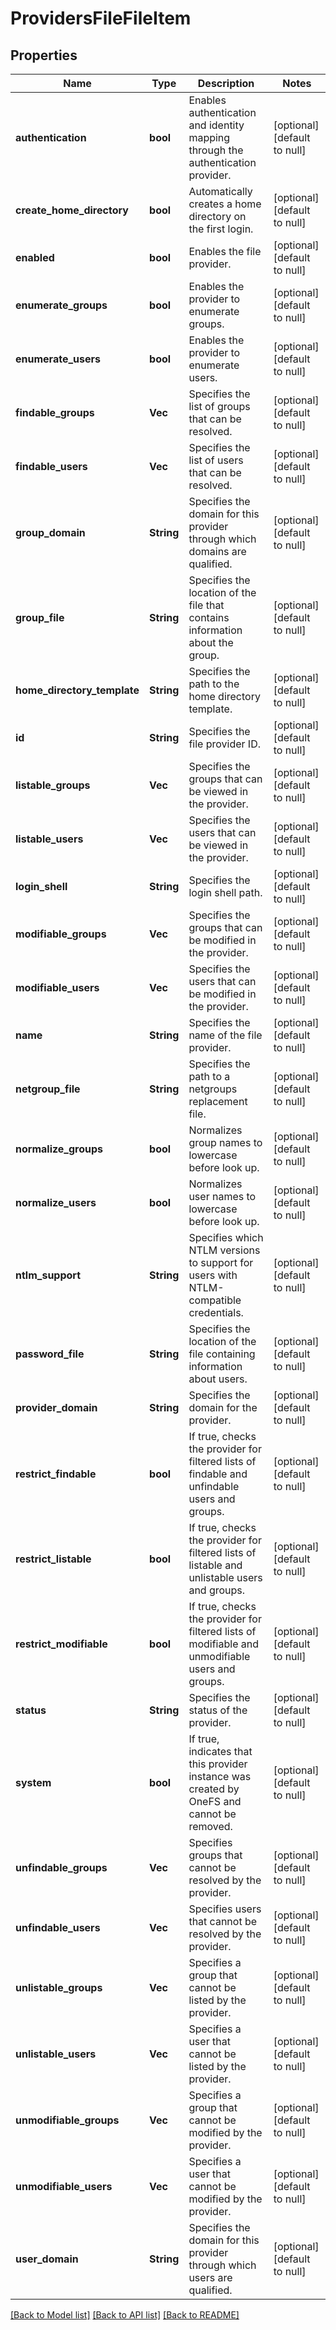 # ProvidersFileFileItem

## Properties
Name | Type | Description | Notes
------------ | ------------- | ------------- | -------------
**authentication** | **bool** | Enables authentication and identity mapping through the authentication provider. | [optional] [default to null]
**create_home_directory** | **bool** | Automatically creates a home directory on the first login. | [optional] [default to null]
**enabled** | **bool** | Enables the file provider. | [optional] [default to null]
**enumerate_groups** | **bool** | Enables the provider to enumerate groups. | [optional] [default to null]
**enumerate_users** | **bool** | Enables the provider to enumerate users. | [optional] [default to null]
**findable_groups** | **Vec<String>** | Specifies the list of groups that can be resolved. | [optional] [default to null]
**findable_users** | **Vec<String>** | Specifies the list of users that can be resolved. | [optional] [default to null]
**group_domain** | **String** | Specifies the domain for this provider through which domains are qualified. | [optional] [default to null]
**group_file** | **String** | Specifies the location of the file that contains information about the group. | [optional] [default to null]
**home_directory_template** | **String** | Specifies the path to the home directory template. | [optional] [default to null]
**id** | **String** | Specifies the file provider ID. | [optional] [default to null]
**listable_groups** | **Vec<String>** | Specifies the groups that can be viewed in the provider. | [optional] [default to null]
**listable_users** | **Vec<String>** | Specifies the users that can be viewed in the provider. | [optional] [default to null]
**login_shell** | **String** | Specifies the login shell path. | [optional] [default to null]
**modifiable_groups** | **Vec<String>** | Specifies the groups that can be modified in the provider. | [optional] [default to null]
**modifiable_users** | **Vec<String>** | Specifies the users that can be modified in the provider. | [optional] [default to null]
**name** | **String** | Specifies the name of the file provider. | [optional] [default to null]
**netgroup_file** | **String** | Specifies the path to a netgroups replacement file. | [optional] [default to null]
**normalize_groups** | **bool** | Normalizes group names to lowercase before look up. | [optional] [default to null]
**normalize_users** | **bool** | Normalizes user names to lowercase before look up. | [optional] [default to null]
**ntlm_support** | **String** | Specifies which NTLM versions to support for users with NTLM-compatible credentials. | [optional] [default to null]
**password_file** | **String** | Specifies the location of the file containing information about users. | [optional] [default to null]
**provider_domain** | **String** | Specifies the domain for the provider. | [optional] [default to null]
**restrict_findable** | **bool** | If true, checks the provider for filtered lists of findable and unfindable users and groups. | [optional] [default to null]
**restrict_listable** | **bool** | If true, checks the provider for filtered lists of listable and unlistable users and groups. | [optional] [default to null]
**restrict_modifiable** | **bool** | If true, checks the provider for filtered lists of modifiable and unmodifiable users and groups. | [optional] [default to null]
**status** | **String** | Specifies the status of the provider. | [optional] [default to null]
**system** | **bool** | If true, indicates that this provider instance was created by OneFS and cannot be removed. | [optional] [default to null]
**unfindable_groups** | **Vec<String>** | Specifies groups that cannot be resolved by the provider. | [optional] [default to null]
**unfindable_users** | **Vec<String>** | Specifies users that cannot be resolved by the provider. | [optional] [default to null]
**unlistable_groups** | **Vec<String>** | Specifies a group that cannot be listed by the provider. | [optional] [default to null]
**unlistable_users** | **Vec<String>** | Specifies a user that cannot be listed by the provider. | [optional] [default to null]
**unmodifiable_groups** | **Vec<String>** | Specifies a group that cannot be modified by the provider. | [optional] [default to null]
**unmodifiable_users** | **Vec<String>** | Specifies a user that cannot be modified by the provider. | [optional] [default to null]
**user_domain** | **String** | Specifies the domain for this provider through which users are qualified. | [optional] [default to null]

[[Back to Model list]](../README.md#documentation-for-models) [[Back to API list]](../README.md#documentation-for-api-endpoints) [[Back to README]](../README.md)


